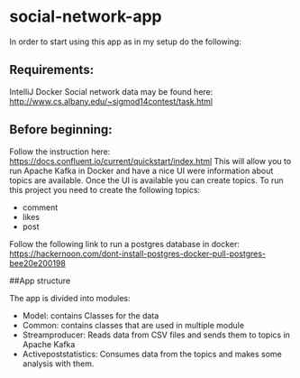 # social-network-app

In order to start using this app as in my setup do the following:

## Requirements:
IntelliJ
Docker
Social network data may be found here:  http://www.cs.albany.edu/~sigmod14contest/task.html

## Before beginning:
Follow the instruction here: https://docs.confluent.io/current/quickstart/index.html
This will allow you to run Apache Kafka in Docker and have a nice UI were information about topics are available.
Once the UI is available you can create topics. To run this project you need to create the following topics:
- comment
- likes
- post


Follow the following link to run a postgres database in docker:
https://hackernoon.com/dont-install-postgres-docker-pull-postgres-bee20e200198

##App structure

The app is divided into modules:
- Model: contains Classes for the data
- Common: contains classes that are used in multiple module
- Streamproducer: Reads data from CSV files and sends them to topics in Apache Kafka
- Activepoststatistics: Consumes data from the topics and makes some analysis with them.

